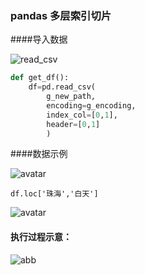 ### pandas 多层索引切片
####导入数据

![read_csv](https://gitee.com/frankheee/blog_django/raw/master/2020/8/31/8/53/33.jpg)

```python
def get_df():
	df=pd.read_csv(
		g_new_path,
		encoding=g_encoding,
		index_col=[0,1],
		header=[0,1]
		)
```

####数据示例

![avatar](https://gitee.com/frankheee/blog_django/raw/master/2020/8/29/9/56/22.jpg)

```
df.loc['珠海','白天']
```

![avatar](https://gitee.com/frankheee/blog_django/raw/master/2020/8/29/10/0/12.jpg)
#### 执行过程示意：
![abb](https://gitee.com/frankheee/blog_django/raw/master/2020/8/29/10/16/0.jpg)